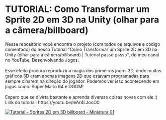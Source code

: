  <h1>TUTORIAL: Como Transformar um Sprite 2D em 3D na Unity (olhar para a câmera/billboard)</h1>
Nesse repositório você encontra o projeto (com todos os arquivos e código comentado) do nosso Tutorial "Como Transformar um Sprite 2D em 3D na Unity (olhar para a câmera/billboard) | Tutorial passo passo", do meu canal no YouTube, Desenvolvendo Jogos.
<br>
<br>
Esse efeito procura reproduzir a magia dos primeiros jogos 3D, onde muitos gráficos 3D eram apenas imagens 2D que estavam programadas para sempre olharem na direção do jogador. Podemos ver isso acontecendo em jogos como: Super Mario 64 e DOOM!
<br>
<br>
Espero que se divirta bastante e aprenda diversas coisas novas com ele :)
<br>
Link do tutorial: https://youtu.be/IeAr4LJooO0

<a href="https://youtu.be/IeAr4LJooO0" target="_blank">![Tutorial - Sprites 2D em 3D billboard - Miniatura 01](https://user-images.githubusercontent.com/102618272/170089090-a83f0345-d970-4340-91bc-f55bcea664b1.png)</a>
